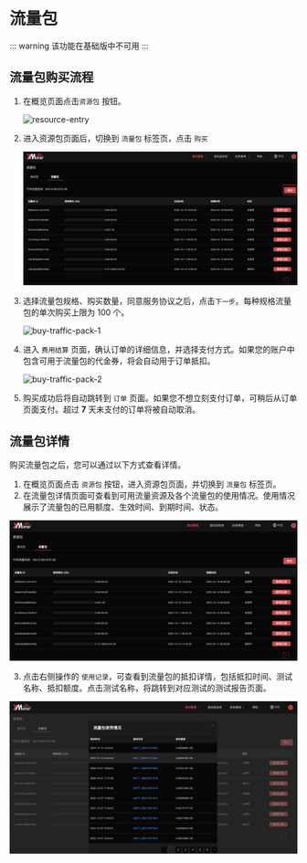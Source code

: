 # 流量包

::: warning
该功能在基础版中不可用
:::

## 流量包购买流程

1. 在概览页面点击`资源包` 按钮。

   ![resource-entry](../_assets/test-pack-enter.png)

2. 进入资源包页面后，切换到 `流量包` 标签页，点击 `购买` 

   ![traffic-to-buy](../_assets/traffic-to-buy.png)

3. 选择流量包规格、购买数量，同意服务协议之后，点击`下一步`。每种规格流量包的单次购买上限为 100 个。

   ![buy-traffic-pack-1](../_assets/traffic-pack-buy.png)

4. 进入 `费用结算` 页面，确认订单的详细信息，并选择支付方式。如果您的账户中包含可用于流量包的代金券，将会自动用于订单抵扣。

   ![buy-traffic-pack-2](../_assets/traffic-pack-purchase.png)

5. 购买成功后将自动跳转到 `订单` 页面。如果您不想立刻支付订单，可稍后从订单页面支付。超过 **7** 天未支付的订单将被自动取消。

## 流量包详情

购买流量包之后，您可以通过以下方式查看详情。

1. 在概览页面点击 `资源包` 按钮，进入资源包页面，并切换到 `流量包` 标签页。
2. 在流量包详情页面可查看到可用流量资源及各个流量包的使用情况。使用情况展示了流量包的已用额度、生效时间、到期时间、状态。

![traffic-pack-page](../_assets/traffic-page.png)

3. 点击右侧操作的 `使用记录`，可查看到流量包的抵扣详情，包括抵扣时间、测试名称、抵扣额度。点击测试名称，将跳转到对应测试的测试报告页面。

![traffic-pack-usage](../_assets/traffic-usage.png)
